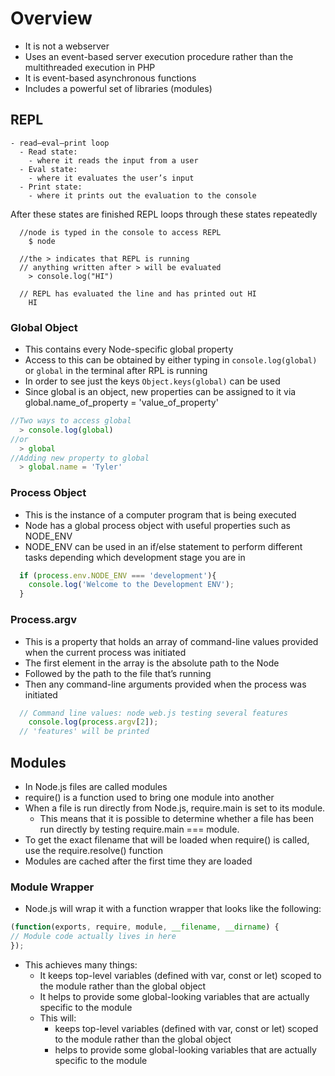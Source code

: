 # Overview
  - It is not a webserver
  - Uses an event-based server execution procedure rather than the multithreaded execution in PHP
  - It is event-based asynchronous functions
  - Includes a powerful set of libraries (modules)

## REPL
    - read–eval–print loop
      - Read state:
        - where it reads the input from a user
      - Eval state:
        - where it evaluates the user’s input
      - Print state:
        - where it prints out the evaluation to the console

  After these states are finished REPL loops through these states repeatedly

  ```shell
    //node is typed in the console to access REPL
      $ node

    //the > indicates that REPL is running
    // anything written after > will be evaluated
      > console.log("HI")

    // REPL has evaluated the line and has printed out HI
      HI
  ```

### Global Object
  - This contains every Node-specific global property
  - Access to this can be obtained by either typing in `console.log(global)` or `global` in the terminal after RPL is running
  - In order to see just the keys `Object.keys(global)` can be used
  - Since global is an object, new properties can be assigned to it via global.name_of_property = 'value_of_property'

  ```javascript
  //Two ways to access global
    > console.log(global)
  //or
    > global
  //Adding new property to global
    > global.name = 'Tyler'
  ```

### Process Object
  - This is the instance of a computer program that is being executed
  - Node has a global process object with useful properties such as NODE_ENV
  - NODE_ENV can be used in an if/else statement to perform different tasks depending which development stage you are in

  ```javascript
    if (process.env.NODE_ENV === 'development'){
      console.log('Welcome to the Development ENV');
    }
  ```
  
### Process.argv
  - This is a property that holds an array of command-line values provided when the current process was initiated
  - The first element in the array is the absolute path to the Node
  - Followed by the path to the file that’s running
  - Then any command-line arguments provided when the process was initiated

  ```javascript
    // Command line values: node web.js testing several features
      console.log(process.argv[2]);
    // 'features' will be printed
  ```

## Modules
- In Node.js files are called modules
- require() is a function used to bring one module into another
- When a file is run directly from Node.js, require.main is set to its module.
  - This means that it is possible to determine whether a file has been run directly by testing require.main === module.
- To get the exact filename that will be loaded when require() is called, use the require.resolve() function
- Modules are cached after the first time they are loaded

### Module Wrapper
 - Node.js will wrap it with a function wrapper that looks like the following:

```javascript
(function(exports, require, module, __filename, __dirname) {
// Module code actually lives in here
});
```
  - This achieves many things:
    - It keeps top-level variables (defined with var, const or let) scoped to the module rather than the global object
    - It helps to provide some global-looking variables that are actually specific to the module
    - This will:
        - keeps top-level variables (defined with var, const or let) scoped to the module rather than the global object
        - helps to provide some global-looking variables that are actually specific to the module
